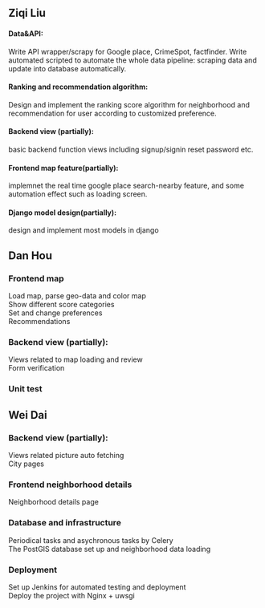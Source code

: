 
## Ziqi Liu
#### Data&API: 
Write API wrapper/scrapy for Google place, CrimeSpot, factfinder. Write automated scripted to automate the whole data pipeline: scraping data and update into database automatically.

#### Ranking and recommendation algorithm:
Design and implement the ranking score algorithm for neighborhood and recommendation for user according to customized preference.

#### Backend view (partially): 
basic backend function views including signup/signin reset password etc.

#### Frontend map feature(partially):
implemnet the real time google place search-nearby feature, and some automation effect such as loading screen.

#### Django model design(partially):
design and implement most models in django



## Dan Hou
### Frontend map
Load map, parse geo-data and color map <br>
Show different score categories <br>
Set and change preferences <br>
Recommendations

### Backend view (partially):
Views related to map loading and review <br>
Form verification <br>
### Unit test

## Wei Dai
### Backend view (partially):
Views related picture auto fetching <br>
City pages 

### Frontend neighborhood details
Neighborhood details page<br>

### Database and infrastructure
Periodical tasks and asychronous tasks by Celery<br>
The PostGIS database set up and neighborhood data loading

### Deployment
Set up Jenkins for automated testing and deployment<br>
Deploy the project with Nginx + uwsgi


